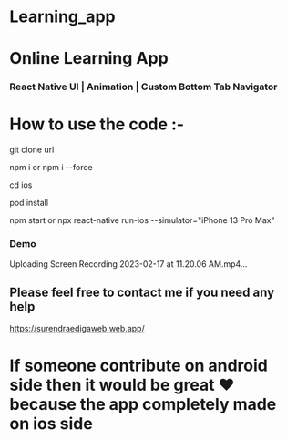 # Learning_app


# Online Learning App


### React Native UI | Animation | Custom Bottom Tab Navigator



# How to use the code :-

git clone url

npm i or npm i --force

cd ios 

pod install

npm start or npx react-native run-ios --simulator="iPhone 13 Pro Max"



### Demo

Uploading Screen Recording 2023-02-17 at 11.20.06 AM.mp4…



## Please feel free to contact me if you need any help 

https://surendraedigaweb.web.app/


# If someone contribute on android side then it would be great ❤️ because the app completely made on ios side
